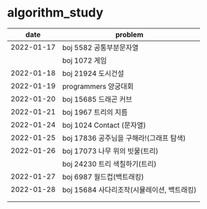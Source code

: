 # algorithm_study

| date       | problem                                    |
| ---------- | ------------------------------------------ |
| 2022-01-17 | boj 5582 공통부분문자열                    |
|            | boj 1072 게임                              |
| 2022-01-18 | boj 21924 도시건설                         |
| 2022-01-19 | programmers 양궁대회                       |
| 2022-01-20 | boj 15685 드래곤 커브                      |
| 2022-01-21 | boj 1967 트리의 지름                       |
| 2022-01-24 | boj 1024 Contact (문자열)                  |
| 2022-01-25 | boj 17836 공주님을 구해라!(그래프 탐색)    |
| 2022-01-26 | boj 17073 나무 위의 빗물(트리)             |
|            | boj 24230 트리 색칠하기(트리)              |
| 2022-01-27 | boj 6987 월드컵(백트래킹)                  |
| 2022-01-28 | boj 15684 사다리조작(시뮬레이션, 백트래킹) |
|            |                                            |
|            |                                            |



